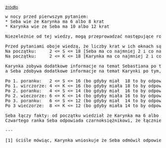 [źródło](https://filozofuj.eu/zagadki-logiczne-17-logika-na-ratunek/)

<pre>
w nocy przed pierwszym pytaniem:
* Seba wie że Karynka ma 6 albo 8 krat
* Karynka wie ze Seba ma 10 albo 12 krat

Niezeleżnie od tej wiedzy, mogą przeprowadzać następujące rozumowanie:

Przed pytaniami oboje wiedzą, że liczby krat w ich oknach są parzyste i że oboje mają pomiędzy 0 a 20 krat:
Na początku:     2 <= S <= 18 [Seba ma co najmniej 2 i co najwyżej 18 krat w celi]
Na początku:     2 <= K <= 18 [Karynka ma co najmniej 2 i co najwyżej 18 krat w celi]

Karynka zobywa dodatkowe informacje na temat Sebastiana po tym, gdy on odmawia udzielenia odpowiedzi na pytanie[1],
a Seba zdobywa dodatkowe informacje na temat Karynki po tym, gdy ona odmawia udzielenia odpowiedzi na pytanie.

Po 1. poranku:   2 <= S <= 16 (bo gdyby miał  18 to by odpowiedział  20 na podstawie 2<=K)
Po 1. wirczorze: 4 <= K <= 16 (bo gdyby miała 18 to by odpowiedziała 20 na podstawie 2<=S, a gdyby miała 2 to by odpowiedziała 18 na podstawie S<=16)
Po 2. poranku:   4 <= S <= 14 (bo gdyby miał  16 to by odpowiedział  20 na podstawie 4<=K, a gdyby miał  2 to by odpowiedział  18 na podstawie K<=16)
Po 2. wieczorze: 6 <= K <= 14 (bo gdyby miała 16 to by odpowiadziała 20 na podstawie 4<=S, a gdyby miała 4 to by odpowiedziała 18 na podstawie S<=14)
Po 3. poranku:   6 <= S <= 12 (bo gdyby miał  14 to by odpowiedział  20 na podstawie 6<=K, a gdyby miał  4 to by odpowiedział  18 na podstawie K<=14)
Po 3 wieczorze:  8 <= K <= 12 (bo gdyby miała 14 to by odpowiedziała 20 na podstawie 6<=S, a gdyby miała 6 to by odpowiedziała 18 na podstawie S<=12)

Seba łączy fakty: od początku wiedział że Karynka ma 6 albo 8 krat, a teraz dodatkowo wie że Karynka ma co najmniej 8 krat!
Czwartego ranka Seba odpowiada czarnoksiężnikowi, że łącznie mają 20 krat w celach!

---

[1] ściśle mówiąc, Karynka wnioskuje że Seba odmówił odpowiedzi na podstawie tego, że czarnoksiężnik wraca do niej i zadaje pytanie od nowa
</pre>
